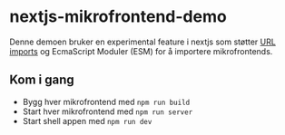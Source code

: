 # nextjs-mikrofrontend-demo

Denne demoen bruker en experimental feature i nextjs som støtter [URL imports](https://nextjs.org/docs/api-reference/next.config.js/url-imports) og EcmaScript Moduler (ESM) for å importere mikrofrontends.

## Kom i gang

- Bygg hver mikrofrontend med `npm run build`
- Start hver mikrofrontend med `npm run server`
- Start shell appen med `npm run dev`
